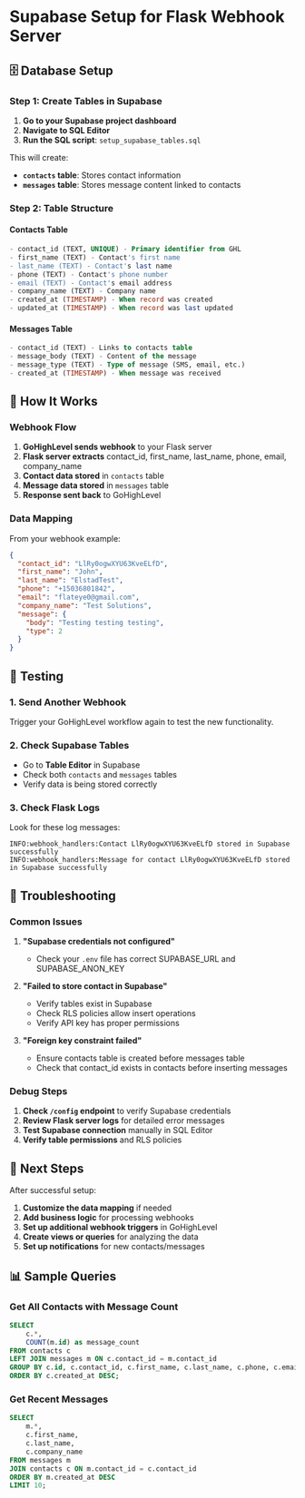 # Supabase Setup for Flask Webhook Server

## 🗄️ **Database Setup**

### **Step 1: Create Tables in Supabase**

1. **Go to your Supabase project dashboard**
2. **Navigate to SQL Editor**
3. **Run the SQL script**: `setup_supabase_tables.sql`

This will create:
- **`contacts` table**: Stores contact information
- **`messages` table**: Stores message content linked to contacts

### **Step 2: Table Structure**

#### **Contacts Table**
```sql
- contact_id (TEXT, UNIQUE) - Primary identifier from GHL
- first_name (TEXT) - Contact's first name
- last_name (TEXT) - Contact's last name
- phone (TEXT) - Contact's phone number
- email (TEXT) - Contact's email address
- company_name (TEXT) - Company name
- created_at (TIMESTAMP) - When record was created
- updated_at (TIMESTAMP) - When record was last updated
```

#### **Messages Table**
```sql
- contact_id (TEXT) - Links to contacts table
- message_body (TEXT) - Content of the message
- message_type (TEXT) - Type of message (SMS, email, etc.)
- created_at (TIMESTAMP) - When message was received
```

## 🔄 **How It Works**

### **Webhook Flow**
1. **GoHighLevel sends webhook** to your Flask server
2. **Flask server extracts** contact_id, first_name, last_name, phone, email, company_name
3. **Contact data stored** in `contacts` table
4. **Message data stored** in `messages` table
5. **Response sent back** to GoHighLevel

### **Data Mapping**
From your webhook example:
```json
{
  "contact_id": "LlRy0ogwXYU63KveELfD",
  "first_name": "John",
  "last_name": "ElstadTest",
  "phone": "+15036801842",
  "email": "flateye0@gmail.com",
  "company_name": "Test Solutions",
  "message": {
    "body": "Testing testing testing",
    "type": 2
  }
}
```

## 🧪 **Testing**

### **1. Send Another Webhook**
Trigger your GoHighLevel workflow again to test the new functionality.

### **2. Check Supabase Tables**
- Go to **Table Editor** in Supabase
- Check both `contacts` and `messages` tables
- Verify data is being stored correctly

### **3. Check Flask Logs**
Look for these log messages:
```
INFO:webhook_handlers:Contact LlRy0ogwXYU63KveELfD stored in Supabase successfully
INFO:webhook_handlers:Message for contact LlRy0ogwXYU63KveELfD stored in Supabase successfully
```

## 🔧 **Troubleshooting**

### **Common Issues**

1. **"Supabase credentials not configured"**
   - Check your `.env` file has correct SUPABASE_URL and SUPABASE_ANON_KEY

2. **"Failed to store contact in Supabase"**
   - Verify tables exist in Supabase
   - Check RLS policies allow insert operations
   - Verify API key has proper permissions

3. **"Foreign key constraint failed"**
   - Ensure contacts table is created before messages table
   - Check that contact_id exists in contacts before inserting messages

### **Debug Steps**

1. **Check `/config` endpoint** to verify Supabase credentials
2. **Review Flask server logs** for detailed error messages
3. **Test Supabase connection** manually in SQL Editor
4. **Verify table permissions** and RLS policies

## 🚀 **Next Steps**

After successful setup:
1. **Customize the data mapping** if needed
2. **Add business logic** for processing webhooks
3. **Set up additional webhook triggers** in GoHighLevel
4. **Create views or queries** for analyzing the data
5. **Set up notifications** for new contacts/messages

## 📊 **Sample Queries**

### **Get All Contacts with Message Count**
```sql
SELECT 
    c.*,
    COUNT(m.id) as message_count
FROM contacts c
LEFT JOIN messages m ON c.contact_id = m.contact_id
GROUP BY c.id, c.contact_id, c.first_name, c.last_name, c.phone, c.email, c.company_name, c.created_at, c.updated_at
ORDER BY c.created_at DESC;
```

### **Get Recent Messages**
```sql
SELECT 
    m.*,
    c.first_name,
    c.last_name,
    c.company_name
FROM messages m
JOIN contacts c ON m.contact_id = c.contact_id
ORDER BY m.created_at DESC
LIMIT 10;
```
